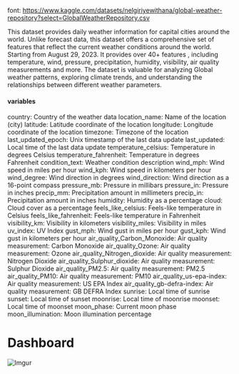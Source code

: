 
font: https://www.kaggle.com/datasets/nelgiriyewithana/global-weather-repository?select=GlobalWeatherRepository.csv

This dataset provides daily weather information for capital cities around the world. Unlike forecast data, this dataset offers a comprehensive set of features that reflect the current weather conditions around the world.
Starting from August 29, 2023.
It provides over 40+ features , including temperature, wind, pressure, precipitation, humidity, visibility, air quality measurements and more. The dataset is valuable for analyzing Global weather patterns, exploring climate trends, and understanding the relationships between different weather parameters.

#### variables

country: Country of the weather data
location_name: Name of the location (city)
latitude: Latitude coordinate of the location
longitude: Longitude coordinate of the location
timezone: Timezone of the location
last_updated_epoch: Unix timestamp of the last data update
last_updated: Local time of the last data update
temperature_celsius: Temperature in degrees Celsius
temperature_fahrenheit: Temperature in degrees Fahrenheit
condition_text: Weather condition description
wind_mph: Wind speed in miles per hour
wind_kph: Wind speed in kilometers per hour
wind_degree: Wind direction in degrees
wind_direction: Wind direction as a 16-point compass
pressure_mb: Pressure in millibars
pressure_in: Pressure in inches
precip_mm: Precipitation amount in millimeters
precip_in: Precipitation amount in inches
humidity: Humidity as a percentage
cloud: Cloud cover as a percentage
feels_like_celsius: Feels-like temperature in Celsius
feels_like_fahrenheit: Feels-like temperature in Fahrenheit
visibility_km: Visibility in kilometers
visibility_miles: Visibility in miles
uv_index: UV Index
gust_mph: Wind gust in miles per hour
gust_kph: Wind gust in kilometers per hour
air_quality_Carbon_Monoxide: Air quality measurement: Carbon Monoxide
air_quality_Ozone: Air quality measurement: Ozone
air_quality_Nitrogen_dioxide: Air quality measurement: Nitrogen Dioxide
air_quality_Sulphur_dioxide: Air quality measurement: Sulphur Dioxide
air_quality_PM2.5: Air quality measurement: PM2.5
air_quality_PM10: Air quality measurement: PM10
air_quality_us-epa-index: Air quality measurement: US EPA Index
air_quality_gb-defra-index: Air quality measurement: GB DEFRA Index
sunrise: Local time of sunrise
sunset: Local time of sunset
moonrise: Local time of moonrise
moonset: Local time of moonset
moon_phase: Current moon phase
moon_illumination: Moon illumination percentage

# Dashboard

![Imgur](https://i.imgur.com/oAZw4qx.png)
